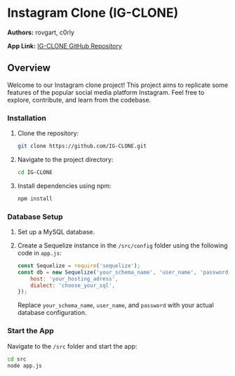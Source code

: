# Instagram Clone (IG-CLONE)

**Authors:** rovgart, c0rly

**App Link:** [IG-CLONE GitHub Repository](https://github.com/IG-CLONE)

## Overview

Welcome to our Instagram clone project! This project aims to replicate some features of the popular social media platform Instagram. Feel free to explore, contribute, and learn from the codebase.




### Installation

1. Clone the repository:
    ```bash
    git clone https://github.com/IG-CLONE.git
    ```

2. Navigate to the project directory:
    ```bash
    cd IG-CLONE
    ```

3. Install dependencies using npm:
    ```bash
    npm install
    ```

### Database Setup

1. Set up a MySQL database.

2. Create a Sequelize instance in the `/src/config` folder using the following code in `app.js`:
    ```javascript
    const Sequelize = require('sequelize');
    const db = new Sequelize('your_schema_name', 'user_name', 'password', {
        host: 'your_hosting_adress',
        dialect: 'choose_your_sql',
    });
    ```

    Replace `your_schema_name`, `user_name`, and `password` with your actual database configuration.

### Start the App

Navigate to the `/src` folder and start the app:
```bash
cd src
node app.js
